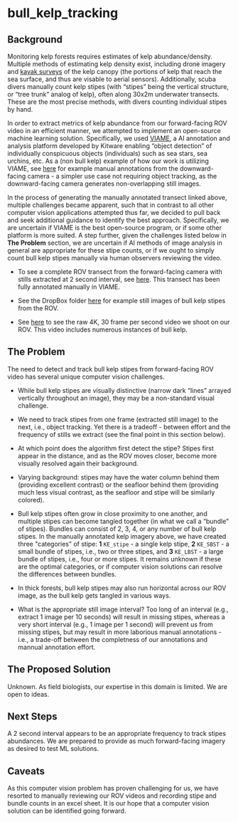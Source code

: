 # bull_kelp_tracking 

## Background
Monitoring kelp forests requires estimates of kelp abundance/density. 
Multiple methods of estimating kelp density exist, including drone imagery and [kayak surveys](http://mappocean.org/wp-content/uploads/2021/07/MaPP_Kelp_Monitoring_Methods_2021.pdf) of the kelp canopy (the portions of kelp that reach the sea surface, and thus are visable to aerial sensors).
Additionally, scuba divers manually count kelp stipes (with “stipes” being the vertical structure, or “tree trunk” analog of kelp), often along 30x2m underwater transects. 
These are the most precise methods, with divers counting individual stipes by hand. 

In order to extract metrics of kelp abundance from our forward-facing ROV video in an efficient manner, we attempted to implement an open-source machine learning solution. 
Specifically, we used [VIAME](https://github.com/VIAME/VIAME?tab=readme-ov-file), a AI annotation and analysis platform developed by Kitware enabling “object detection” of individually conspicuous objects (individuals) such as sea stars, sea urchins, etc. 
As a (non bull kelp) example of how our work is utilizing VIAME, see [here](https://viame.kitware.com/#/viewer/65f9a6c9481fe4ee851404f1) for example manual annotations from the downward-facing camera - a simpler use case not requiring object tracking, as the downward-facing camera generates non-overlapping still images. 

In the process of generating the manually annotated transect linked above, multiple challenges became apparent, such that in contrast to all other computer vision applications attempted thus far, we decided to pull back and seek additional guidance to identify the best approach. 
Specifically, we are uncertain if VIAME is the best open-source program, or if some other platform is more suited.
A step further, given the challenges listed below in **The Problem** section, we are uncertain if AI methods of image analysis in general are appropriate for these stipe counts, or if we ought to simply count bull kelp stipes manually via human observers reviewing the video.  

* To see a complete ROV transect from the forward-facing camera with stills extracted at 2 second interval, see [here](https://viame.kitware.com/#/viewer/65f9a6c9481fe4ee851404f1). This transect has been fully annotated manually in VIAME.

* See the DropBox folder [here](https://www.dropbox.com/scl/fo/tb4zhxbxcydjcw2ulzn2x/AI6hLC_uTVSKmR7yAzxr_oA?rlkey=r5gdlz5lt1hvicb9o6ueq0ofh&dl=0) for example still images of bull kelp stipes from the ROV.

* See [here](https://drive.google.com/file/d/1RK28xmY8yo-FMqfbQtPPxmdujq9r2AEu/view?usp=drive_link) to see the raw 4K, 30 frame per second video we shoot on our ROV. This video includes numerous instances of bull kelp. 

## The Problem 
The need to detect and track bull kelp stipes from forward-facing ROV video has several unique computer vision challenges. 

* While bull kelp stipes are visually distinctive (narrow dark “lines” arrayed vertically throughout an image), they may be a non-standard visual challenge. 

* We need to track stipes from one frame (extracted still image) to the next, i.e., object tracking. Yet there is a tradeoff - between effort and the frequency of stills we extract (see the final point in this section below). 

* At which point does the algorithm first detect the stipe? Stipes first appear in the distance, and as the ROV moves closer, become more visually resolved again their background. 

* Varying background: stipes may have the water column behind them (providing excellent contrast) or the seafloor behind them (providing much less visual contrast, as the seafloor and stipe will be similarly colored). 

* Bull kelp stipes often grow in close proximity to one another, and multiple stipes can become tangled together (in what we call a “bundle” of stipes). Bundles can consist of 2, 3, 4, or any number of bull kelp stipes. In the manually annotated kelp imagery above, we have created three "categories" of stipe: **1** `KE_stipe` - a single kelp stipe, **2** `KE_SBST` - a small bundle of stipes, i.e., two or three stipes, and **3** `KE_LBST` - a large bundle of stipes, i.e., four or more stipes. It remains unknown if these are the optimal categories, or if computer vision solutions can resolve the differences between bundles. 

* In thick forests, bull kelp stipes may also run horizontal across our ROV image, as the bull kelp gets tangled in various ways. 

* What is the appropriate still image interval? Too long of an interval (e.g., extract 1 image per 10 seconds) will result in missing stipes, whereas a very short interval (e.g., 1 image per 1 second) will prevent us from missing stipes, but may result in more laborious manual annotations - i.e., a trade-off between the completness of our annotations and mannual annotation effort.  

## The Proposed Solution
Unknown.
As field biologists, our expertise in this domain is limited. 
We are open to ideas. 

## Next Steps
A 2 second interval appears to be an appropriate frequency to track stipes abundances. 
We are prepared to provide as much forward-facing imagery as desired to test ML solutions. 

## Caveats
As this computer vision problem has proven challenging for us, we have resorted to manually reviewing our ROV videos and recording stipe and bundle counts in an excel sheet. 
It is our hope that a computer vision solution can be identified going forward. 
 

